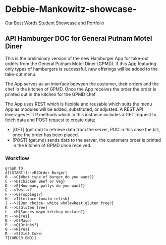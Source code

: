 # Debbie-Mankowitz-showcase-
Our Best Words Student Showcase and Portfolio
## API Hamburger DOC for General Putnam Motel Diner

This is the preliminary version of the new Hamburger App for take-out orders from the General Putnam Motel Diner (GPMD). 
If this App featuring only types of hamburgers is successful, new offerings will be added to the take-out menu.

The App serves as an interface between the customer, their orders and the chef in the kitchen of GPMD.
Once the App receives the order the order is printed out in the kitchen for the GPMD chef.

The App uses REST which is flexible and reusable which suits the menu App as modules will be added, substituted, or adjusted.
A REST API leverages HTTP methods which in this instance includes a GET request to fetch data and POST request to create data;
* [GET] (get.md) to retrieve data from the server, POC in this case the bill, once the order has been placed.
* [POST] (get.md) sends data to the server, the customers order is printed in the kitchen of GPMD once received.

### Workflow 

```mermaid
graph TD;
A[(START)]-->B[Order Burger]
B -->C{What type of burger do you want?}
C -->D{Chicken Beef or Veg}
D -->E{How many pattys do you want?}
E -->Two-->F
F -->G{Toppings?}
H -->I[lettuce tomato relish]
I -->J{Bun choice- white wholewheat gluten free?}
K -->L[Gluten free]
L -->M{Sauces-mayo ketchup mustard?}
M -->N[Yes]
N -->O[Mayo]
P -->Q{Drinks?}
Q -->R[Yes]
R -->S[Diet Coke]
T[(ORDER END)]





 
 







